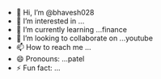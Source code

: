 - 👋 Hi, I’m @bhavesh028
- 👀 I’m interested in ...
- 🌱 I’m currently learning ...finance
- 💞️ I’m looking to collaborate on ...youtube
- 📫 How to reach me ...
- 😄 Pronouns: ...patel
- ⚡ Fun fact: ...

<!---
bhavesh028/bhavesh028 is a ✨ special ✨ repository because its `README.md` (this file) appears on your GitHub profile.
You can click the Preview link to take a look at your changes.
--->
